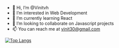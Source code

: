 - 👋 Hi, I’m @Vinitvh
- 👀 I’m interested in Web Development
- 🌱 I’m currently learning React
- 💞️ I’m looking to collaborate on Javascript projects
- 📫 You can reach me at vinit30@gmail.com

[![Top Langs](https://github-readme-stats.vercel.app/api/top-langs/?username=Vinitvh)](https://github.com/Vinitvh/github-readme-stats)
